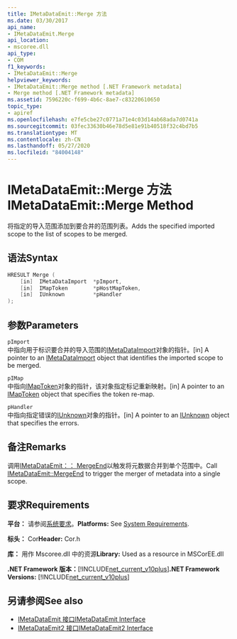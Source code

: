 ```yaml
---
title: IMetaDataEmit::Merge 方法
ms.date: 03/30/2017
api_name:
- IMetaDataEmit.Merge
api_location:
- mscoree.dll
api_type:
- COM
f1_keywords:
- IMetaDataEmit::Merge
helpviewer_keywords:
- IMetaDataEmit::Merge method [.NET Framework metadata]
- Merge method [.NET Framework metadata]
ms.assetid: 7596220c-f699-4b6c-8ae7-c83220610650
topic_type:
- apiref
ms.openlocfilehash: e7fe5cbe27c0771a71e4c03d14ab68ada7d0741a
ms.sourcegitcommit: 03fec33630b46e78d5e81e91b40518f32c4bd7b5
ms.translationtype: MT
ms.contentlocale: zh-CN
ms.lasthandoff: 05/27/2020
ms.locfileid: "84004148"
---
```

# <a name="imetadataemitmerge-method"></a><span data-ttu-id="9b5e5-102">IMetaDataEmit::Merge 方法</span><span class="sxs-lookup"><span data-stu-id="9b5e5-102">IMetaDataEmit::Merge Method</span></span>
<span data-ttu-id="9b5e5-103">将指定的导入范围添加到要合并的范围列表。</span><span class="sxs-lookup"><span data-stu-id="9b5e5-103">Adds the specified imported scope to the list of scopes to be merged.</span></span>  
  
## <a name="syntax"></a><span data-ttu-id="9b5e5-104">语法</span><span class="sxs-lookup"><span data-stu-id="9b5e5-104">Syntax</span></span>  
  
```cpp  
HRESULT Merge (
    [in]  IMetaDataImport  *pImport,
    [in]  IMapToken        *pHostMapToken,
    [in]  IUnknown         *pHandler
);  
```  
  
## <a name="parameters"></a><span data-ttu-id="9b5e5-105">参数</span><span class="sxs-lookup"><span data-stu-id="9b5e5-105">Parameters</span></span>  
 `pImport`  
 <span data-ttu-id="9b5e5-106">中指向用于标识要合并的导入范围的[IMetaDataImport](imetadataimport-interface.md)对象的指针。</span><span class="sxs-lookup"><span data-stu-id="9b5e5-106">[in] A pointer to an [IMetaDataImport](imetadataimport-interface.md) object that identifies the imported scope to be merged.</span></span>  
  
 `pIMap`  
 <span data-ttu-id="9b5e5-107">中指向[IMapToken](imaptoken-interface.md)对象的指针，该对象指定标记重新映射。</span><span class="sxs-lookup"><span data-stu-id="9b5e5-107">[in] A pointer to an [IMapToken](imaptoken-interface.md) object that specifies the token re-map.</span></span>  
  
 `pHandler`  
 <span data-ttu-id="9b5e5-108">中指向指定错误的[IUnknown](/cpp/atl/iunknown)对象的指针。</span><span class="sxs-lookup"><span data-stu-id="9b5e5-108">[in] A pointer to an [IUnknown](/cpp/atl/iunknown) object that specifies the errors.</span></span>  
  
## <a name="remarks"></a><span data-ttu-id="9b5e5-109">备注</span><span class="sxs-lookup"><span data-stu-id="9b5e5-109">Remarks</span></span>  
 <span data-ttu-id="9b5e5-110">调用[IMetaDataEmit：： MergeEnd](imetadataemit-mergeend-method.md)以触发将元数据合并到单个范围中。</span><span class="sxs-lookup"><span data-stu-id="9b5e5-110">Call [IMetaDataEmit::MergeEnd](imetadataemit-mergeend-method.md) to trigger the merger of metadata into a single scope.</span></span>  
  
## <a name="requirements"></a><span data-ttu-id="9b5e5-111">要求</span><span class="sxs-lookup"><span data-stu-id="9b5e5-111">Requirements</span></span>  
 <span data-ttu-id="9b5e5-112">**平台：** 请参阅[系统要求](../../get-started/system-requirements.md)。</span><span class="sxs-lookup"><span data-stu-id="9b5e5-112">**Platforms:** See [System Requirements](../../get-started/system-requirements.md).</span></span>  
  
 <span data-ttu-id="9b5e5-113">**标头：** Cor</span><span class="sxs-lookup"><span data-stu-id="9b5e5-113">**Header:** Cor.h</span></span>  
  
 <span data-ttu-id="9b5e5-114">**库：** 用作 Mscoree.dll 中的资源</span><span class="sxs-lookup"><span data-stu-id="9b5e5-114">**Library:** Used as a resource in MSCorEE.dll</span></span>  
  
 <span data-ttu-id="9b5e5-115">**.NET Framework 版本：**[!INCLUDE[net_current_v10plus](../../../../includes/net-current-v10plus-md.md)]</span><span class="sxs-lookup"><span data-stu-id="9b5e5-115">**.NET Framework Versions:** [!INCLUDE[net_current_v10plus](../../../../includes/net-current-v10plus-md.md)]</span></span>  
  
## <a name="see-also"></a><span data-ttu-id="9b5e5-116">另请参阅</span><span class="sxs-lookup"><span data-stu-id="9b5e5-116">See also</span></span>

- [<span data-ttu-id="9b5e5-117">IMetaDataEmit 接口</span><span class="sxs-lookup"><span data-stu-id="9b5e5-117">IMetaDataEmit Interface</span></span>](imetadataemit-interface.md)
- [<span data-ttu-id="9b5e5-118">IMetaDataEmit2 接口</span><span class="sxs-lookup"><span data-stu-id="9b5e5-118">IMetaDataEmit2 Interface</span></span>](imetadataemit2-interface.md)
